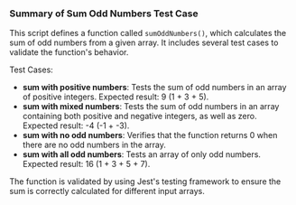 ### Summary of Sum Odd Numbers Test Case

This script defines a function called `sumOddNumbers()`, which calculates the sum of odd numbers from a given array. It includes several test cases to validate the function's behavior.

Test Cases:
- **sum with positive numbers**: Tests the sum of odd numbers in an array of positive integers. Expected result: 9 (1 + 3 + 5).
- **sum with mixed numbers**: Tests the sum of odd numbers in an array containing both positive and negative integers, as well as zero. Expected result: -4 (-1 + -3).
- **sum with no odd numbers**: Verifies that the function returns 0 when there are no odd numbers in the array.
- **sum with all odd numbers**: Tests an array of only odd numbers. Expected result: 16 (1 + 3 + 5 + 7).

The function is validated by using Jest's testing framework to ensure the sum is correctly calculated for different input arrays.
